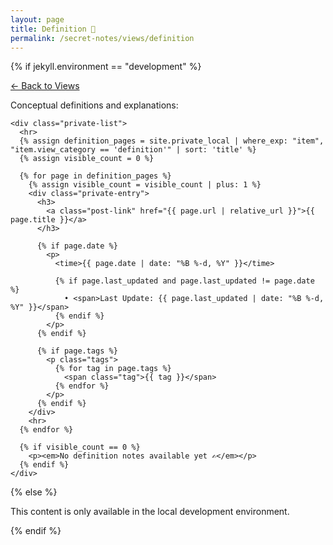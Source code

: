 ```yaml
---
layout: page
title: Definition 📖
permalink: /secret-notes/views/definition
---
```


{% if jekyll.environment == "development" %}
  <div class="view-navigation">
    <p><a href="/secret-notes/views">← Back to Views</a></p>
    <!-- <h2>Definitions</h2> -->
    <p>Conceptual definitions and explanations:</p>
    
    <div class="private-list">
      <hr>
      {% assign definition_pages = site.private_local | where_exp: "item", "item.view_category == 'definition'" | sort: 'title' %}
      {% assign visible_count = 0 %}
    
      {% for page in definition_pages %}
        {% assign visible_count = visible_count | plus: 1 %}
        <div class="private-entry">
          <h3>
            <a class="post-link" href="{{ page.url | relative_url }}">{{ page.title }}</a>
          </h3>
    
          {% if page.date %}
            <p>
              <time>{{ page.date | date: "%B %-d, %Y" }}</time>
              
              {% if page.last_updated and page.last_updated != page.date %}
                • <span>Last Update: {{ page.last_updated | date: "%B %-d, %Y" }}</span>
              {% endif %}
            </p>
          {% endif %}
          
          {% if page.tags %}
            <p class="tags">
              {% for tag in page.tags %}
                <span class="tag">{{ tag }}</span>
              {% endfor %}
            </p>
          {% endif %}
        </div>
        <hr>
      {% endfor %}
    
      {% if visible_count == 0 %}
        <p><em>No definition notes available yet ✍️</em></p>
      {% endif %}
    </div>
  </div>

{% else %}
  <p>This content is only available in the local development environment.</p>
{% endif %}

<style>
.tags {
  margin-top: 0.5em;
}

.tag {
  display: inline-block;
  background-color: var(--brand-color-light, #f0f0f0);
  padding: 0.2em 0.5em;
  margin-right: 0.3em;
  border-radius: 3px;
  font-size: 0.8em;
  color: var(--text-color, #333);
}
</style> 